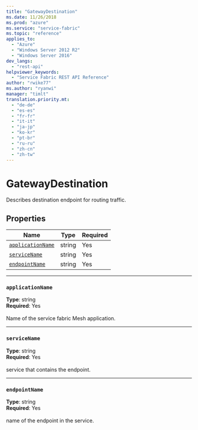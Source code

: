 ```yaml
---
title: "GatewayDestination"
ms.date: 11/26/2018
ms.prod: "azure"
ms.service: "service-fabric"
ms.topic: "reference"
applies_to: 
  - "Azure"
  - "Windows Server 2012 R2"
  - "Windows Server 2016"
dev_langs: 
  - "rest-api"
helpviewer_keywords: 
  - "Service Fabric REST API Reference"
author: "rwike77"
ms.author: "ryanwi"
manager: "timlt"
translation.priority.mt: 
  - "de-de"
  - "es-es"
  - "fr-fr"
  - "it-it"
  - "ja-jp"
  - "ko-kr"
  - "pt-br"
  - "ru-ru"
  - "zh-cn"
  - "zh-tw"
---
```

# GatewayDestination

Describes destination endpoint for routing traffic.

## Properties
| Name | Type | Required |
| --- | --- | --- |
| [`applicationName`](#applicationname) | string | Yes |
| [`serviceName`](#servicename) | string | Yes |
| [`endpointName`](#endpointname) | string | Yes |

____
### `applicationName`
__Type__: string <br/>
__Required__: Yes<br/>
<br/>
Name of the service fabric Mesh application.

____
### `serviceName`
__Type__: string <br/>
__Required__: Yes<br/>
<br/>
service that contains the endpoint.

____
### `endpointName`
__Type__: string <br/>
__Required__: Yes<br/>
<br/>
name of the endpoint in the service.
